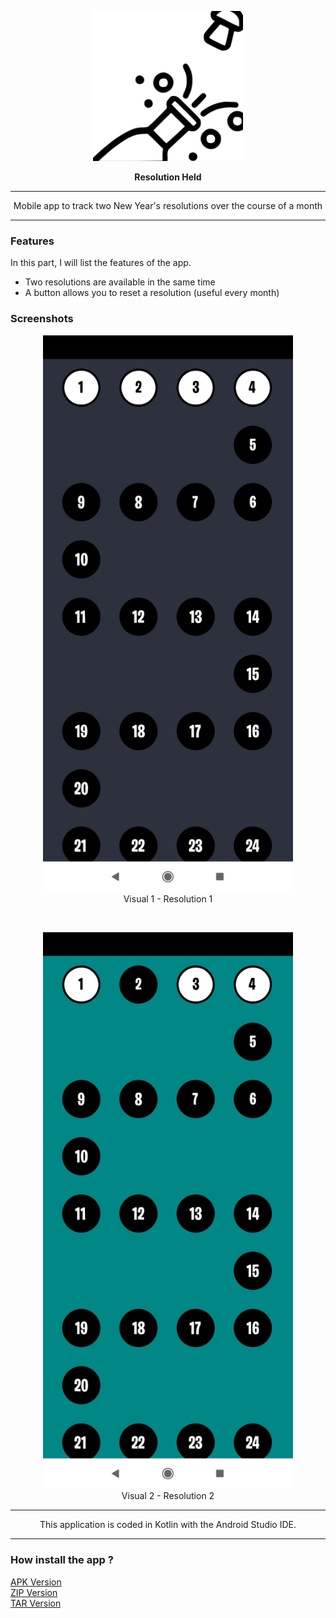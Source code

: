 <p align="center">
  <img src="https://github.com/Gurwan/ResolutionHeld/blob/main/app/src/main/ic_launcher-playstore.png" width="240" style="max-width:100%;">
</p>

<p align="center">
  <strong> Resolution Held </strong>
  </p>
<hr> </hr>

<p align="center"> Mobile app to track two New Year's resolutions over the course of a month </p>

<hr> </hr>

<h3> Features </h3>

<p> In this part, I will list the features of the app.</p>

<ul>
  <li>
    Two resolutions are available in the same time
  </li>
  
  <li> 
    A button allows you to reset a resolution (useful every month)
  </li>

</ul>

<h3> Screenshots </h3>

<p align="center">
  <img src="https://github.com/Gurwan/ResolutionHeld/blob/main/doc/resolution1.jpg" width="400" style="max-width:100%;"><br>
  Visual 1 - Resolution 1
</p>

<br>

<p align="center">
  <img src="https://github.com/Gurwan/ResolutionHeld/blob/main/doc/resolution2.jpg" width="400" style="max-width:100%;"><br>
  Visual 2 - Resolution 2
</p>

<hr> </hr>

<p align="center">This application is coded in Kotlin with the Android Studio IDE.</p>

<hr> </hr>

<h3> How install the app ? </h3>

<a href="https://github.com/Gurwan/ResolutionHeld/releases/download/3.0.0/3.0.0.apk">APK Version</a><br>
<a href="https://github.com/Gurwan/ResolutionHeld/archive/3.0.0.zip">ZIP Version</a><br>
<a href="https://github.com/Gurwan/ResolutionHeld/archive/3.0.0.tar.gz">TAR Version</a>

